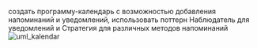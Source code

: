 создать программу-календарь с возможностью добавления напоминаний и уведомлений, использовать поттерн Наблюдатель для уведомлений и Стратегия для различных методов напоминаний
![uml_kalendar](https://github.com/user-attachments/assets/cab066cc-a7c7-45f1-9361-8ac281ca9156)
